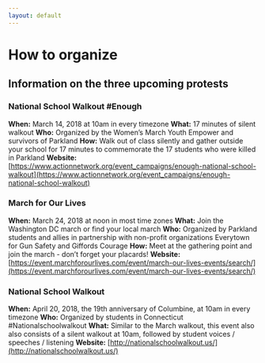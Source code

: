 ```yaml
---
layout: default
---
```


How to organize
===============
## Information on the three upcoming protests

### National School Walkout #Enough
**When:** March 14, 2018 at 10am in every timezone
**What:** 17 minutes of silent walkout
**Who:** Organized by the Women’s March Youth Empower and survivors of Parkland
**How:** Walk out of class silently and gather outside your school for 17 minutes to commemorate the 17 students who were killed in Parkland
**Website:** [https://www.actionnetwork.org/event_campaigns/enough-national-school-walkout](https://www.actionnetwork.org/event_campaigns/enough-national-school-walkout)

### March for Our Lives
**When:** March 24, 2018 at noon in most time zones
**What:** Join the Washington DC march or find your local march
**Who:** Organized by Parkland students and allies in partnership with non-profit organizations Everytown for Gun Safety and Giffords Courage
**How:** Meet at the gathering point and join the march - don’t forget your placards!
**Website:** [https://event.marchforourlives.com/event/march-our-lives-events/search/](https://event.marchforourlives.com/event/march-our-lives-events/search/)

### National School Walkout
**When:** April 20, 2018, the 19th anniversary of Columbine, at 10am in every timezone
**Who:** Organized by students in Connecticut #Nationalschoolwalkout
**What:** Similar to the March walkout, this event also also consists of a silent walkout at 10am, followed by student voices / speeches / listening
**Website:** [http://nationalschoolwalkout.us/](http://nationalschoolwalkout.us/)

